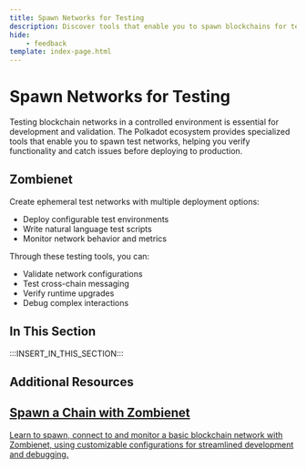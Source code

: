 ```yaml
---
title: Spawn Networks for Testing
description: Discover tools that enable you to spawn blockchains for testing, allowing for debugging, and validation of your blockchain setups in a controlled environment.
hide: 
    - feedback
template: index-page.html
---
```


# Spawn Networks for Testing

Testing blockchain networks in a controlled environment is essential for development and validation. The Polkadot ecosystem provides specialized tools that enable you to spawn test networks, helping you verify functionality and catch issues before deploying to production.

## Zombienet

Create ephemeral test networks with multiple deployment options:

- Deploy configurable test environments
- Write natural language test scripts
- Monitor network behavior and metrics

Through these testing tools, you can:

- Validate network configurations
- Test cross-chain messaging
- Verify runtime upgrades
- Debug complex interactions

## In This Section

:::INSERT_IN_THIS_SECTION:::

## Additional Resources

<div class="subsection-wrapper">
  <div class="card">
    <a href="/tutorials/polkadot-sdk/testing/spawn-basic-chain/" target="_blank">
      <h2 class="title">Spawn a Chain with Zombienet</h2>
      <p class="description">Learn to spawn, connect to and monitor a basic blockchain network with Zombienet, using customizable configurations for streamlined development and debugging.</p>
    </a>
</div>